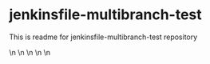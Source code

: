 # jenkinsfile-multibranch-test

This is readme for jenkinsfile-multibranch-test repository

\n
\n
\n
\n
\n

